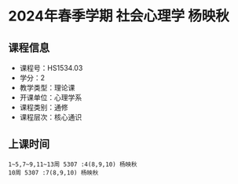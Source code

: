 # 2024年春季学期 社会心理学 杨映秋






## 课程信息

- 课程号：HS1534.03
- 学分：2
- 教学类型：理论课
- 开课单位：心理学系
- 课程类别：通修
- 课程层次：核心通识

## 上课时间

```
1~5,7~9,11~13周 5307 :4(8,9,10) 杨映秋
10周 5307 :7(8,9,10) 杨映秋
```

